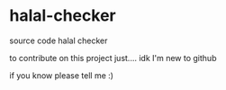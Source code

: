 # halal-checker
source code halal checker

to contribute on this project just....
idk I'm new to github

if you know please tell me :)
